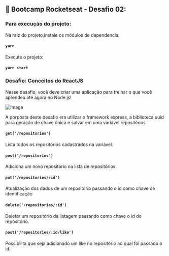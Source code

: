 ## :rocket: Bootcamp Rocketseat - Desafio 02: 

### Para execução do projeto:

Na raiz do projeto,instale os módulos de dependencia:
#### `yarn`

Execute o projeto:
#### `yarn start`


### Desafio: Conceitos do ReactJS
Nesse desafio, você deve criar uma aplicação para treinar o que você aprendeu até agora no Node.js! 

![image](https://user-images.githubusercontent.com/43305891/93405450-6e0cba00-f863-11ea-9910-eb834d67b91f.png)


A porposta deste desafio era utilizar o framework express, a biblioteca uuid para geração de chave única e salvar em uma variável repositórios


#### `get('/repositories')`
Lista todos os repositórios cadastrados na variável.

#### `post('/repositories')`
Adiciona um novo repositório na lista de repositórios.

#### `put('/repositories/:id')`
Atualização dos dados de um repositório passando o id como chave de identificação

#### `delete('/repositories/:id')`
Deletar um repositório da listagem passando como chave o id do repositório.

#### `post('/repositories/:id/like')`
Possibilita que seja adicionado um like no repositório ao qual foi passado o id.
